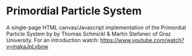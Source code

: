 # Primordial Particle System
A single-page HTML canvas/Javascript implementation of the Primordial Particle System by by Thomas Schmickl &amp; Martin Stefanec of Graz University. For an introduction watch: https://www.youtube.com/watch?v=makaJpLvbow
